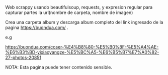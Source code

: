 Web scrappy usando beautifulsoup, requests, y expresion regular para capturar partes la url(nombre de carpeta, nombre de imagen)

Crea una carpeta album  y descarga album completo del link ingresado de la pagina https://buondua.com/ .

e.g

https://buondua.com/coser-%E4%B8%80-%E5%B0%8F-%E5%A4%AE-%E6%B3%BD-yixiaoyangze-%E5%BC%A5-%E6%B5%B7%E7%A0%82-27-photos-20851

NOTA: Esta pagina puede tener contenido sensible.
